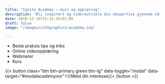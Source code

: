```yaml
---
title: "Ignite Academy – kurs og opplæring"
description: "Bli inspirert og videreutvikle din ekspertise gjennom våre videoer og tilpassede kurs innenfor strategisk innkjøp"
date: 2018-12-16T15:31:35+01:00
draft: false
image: "/images/infographics/academy.svg"

---
```


<ul class="fa-ul">
<li><span class="fa-li"><i class="fas fa-award" style="color: #31B096"></i></span>Beste praksis tips og triks</li>
<li><span class="fa-li"><i class="fas fa-play-circle" style="color: #31B096"></i></span>Online videoopplæring</li>
<li><span class="fa-li"><i class="fas fa-indent" style="color: #31B096"></i></span>Webinarer</li>
<li><span class="fa-li"><i class="fas fa-chalkboard-teacher" style="color: #31B096"></i></span>Kurs</li>
</ul>

{{< button class="btn btn-primary green btn-lg" data-toggle="modal" data-target="#modalacademynor">}}Meld din interesse{{< /button >}}

